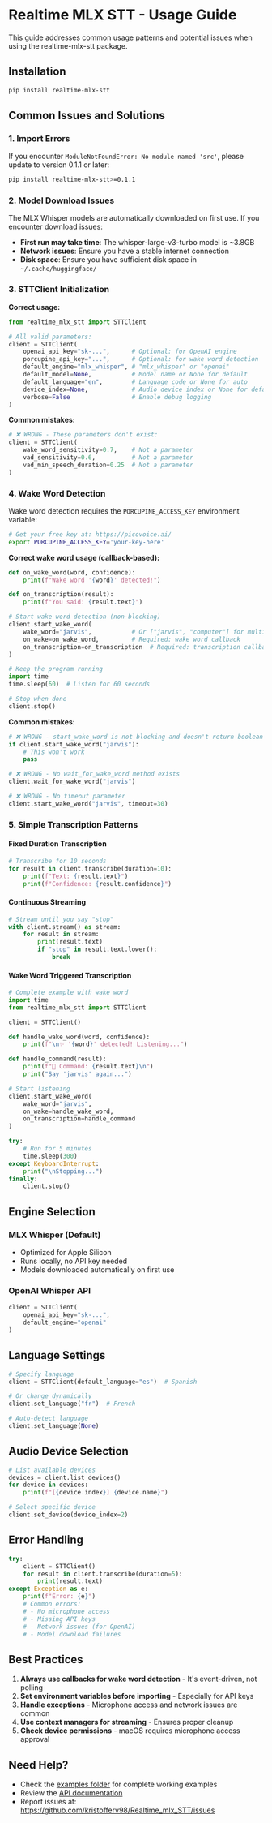 # Realtime MLX STT - Usage Guide

This guide addresses common usage patterns and potential issues when using the realtime-mlx-stt package.

## Installation

```bash
pip install realtime-mlx-stt
```

## Common Issues and Solutions

### 1. Import Errors

If you encounter `ModuleNotFoundError: No module named 'src'`, please update to version 0.1.1 or later:
```bash
pip install realtime-mlx-stt>=0.1.1
```

### 2. Model Download Issues

The MLX Whisper models are automatically downloaded on first use. If you encounter download issues:

- **First run may take time**: The whisper-large-v3-turbo model is ~3.8GB
- **Network issues**: Ensure you have a stable internet connection
- **Disk space**: Ensure you have sufficient disk space in `~/.cache/huggingface/`

### 3. STTClient Initialization

**Correct usage:**
```python
from realtime_mlx_stt import STTClient

# All valid parameters:
client = STTClient(
    openai_api_key="sk-...",      # Optional: for OpenAI engine
    porcupine_api_key="...",      # Optional: for wake word detection
    default_engine="mlx_whisper", # "mlx_whisper" or "openai"
    default_model=None,           # Model name or None for default
    default_language="en",        # Language code or None for auto
    device_index=None,            # Audio device index or None for default
    verbose=False                 # Enable debug logging
)
```

**Common mistakes:**
```python
# ❌ WRONG - These parameters don't exist:
client = STTClient(
    wake_word_sensitivity=0.7,    # Not a parameter
    vad_sensitivity=0.6,          # Not a parameter
    vad_min_speech_duration=0.25  # Not a parameter
)
```

### 4. Wake Word Detection

Wake word detection requires the `PORCUPINE_ACCESS_KEY` environment variable:

```bash
# Get your free key at: https://picovoice.ai/
export PORCUPINE_ACCESS_KEY='your-key-here'
```

**Correct wake word usage (callback-based):**
```python
def on_wake_word(word, confidence):
    print(f"Wake word '{word}' detected!")

def on_transcription(result):
    print(f"You said: {result.text}")

# Start wake word detection (non-blocking)
client.start_wake_word(
    wake_word="jarvis",           # Or ["jarvis", "computer"] for multiple
    on_wake=on_wake_word,         # Required: wake word callback
    on_transcription=on_transcription  # Required: transcription callback
)

# Keep the program running
import time
time.sleep(60)  # Listen for 60 seconds

# Stop when done
client.stop()
```

**Common mistakes:**
```python
# ❌ WRONG - start_wake_word is not blocking and doesn't return boolean
if client.start_wake_word("jarvis"):
    # This won't work
    pass

# ❌ WRONG - No wait_for_wake_word method exists
client.wait_for_wake_word("jarvis")

# ❌ WRONG - No timeout parameter
client.start_wake_word("jarvis", timeout=30)
```

### 5. Simple Transcription Patterns

#### Fixed Duration Transcription
```python
# Transcribe for 10 seconds
for result in client.transcribe(duration=10):
    print(f"Text: {result.text}")
    print(f"Confidence: {result.confidence}")
```

#### Continuous Streaming
```python
# Stream until you say "stop"
with client.stream() as stream:
    for result in stream:
        print(result.text)
        if "stop" in result.text.lower():
            break
```

#### Wake Word Triggered Transcription
```python
# Complete example with wake word
import time
from realtime_mlx_stt import STTClient

client = STTClient()

def handle_wake_word(word, confidence):
    print(f"\n✨ '{word}' detected! Listening...")

def handle_command(result):
    print(f"📝 Command: {result.text}\n")
    print("Say 'jarvis' again...")

# Start listening
client.start_wake_word(
    wake_word="jarvis",
    on_wake=handle_wake_word,
    on_transcription=handle_command
)

try:
    # Run for 5 minutes
    time.sleep(300)
except KeyboardInterrupt:
    print("\nStopping...")
finally:
    client.stop()
```

## Engine Selection

### MLX Whisper (Default)
- Optimized for Apple Silicon
- Runs locally, no API key needed
- Models downloaded automatically on first use

### OpenAI Whisper API
```python
client = STTClient(
    openai_api_key="sk-...",
    default_engine="openai"
)
```

## Language Settings

```python
# Specify language
client = STTClient(default_language="es")  # Spanish

# Or change dynamically
client.set_language("fr")  # French

# Auto-detect language
client.set_language(None)
```

## Audio Device Selection

```python
# List available devices
devices = client.list_devices()
for device in devices:
    print(f"[{device.index}] {device.name}")

# Select specific device
client.set_device(device_index=2)
```

## Error Handling

```python
try:
    client = STTClient()
    for result in client.transcribe(duration=5):
        print(result.text)
except Exception as e:
    print(f"Error: {e}")
    # Common errors:
    # - No microphone access
    # - Missing API keys
    # - Network issues (for OpenAI)
    # - Model download failures
```

## Best Practices

1. **Always use callbacks for wake word detection** - It's event-driven, not polling
2. **Set environment variables before importing** - Especially for API keys
3. **Handle exceptions** - Microphone access and network issues are common
4. **Use context managers for streaming** - Ensures proper cleanup
5. **Check device permissions** - macOS requires microphone access approval

## Need Help?

- Check the [examples folder](examples/example_scripts/) for complete working examples
- Review the [API documentation](realtime_mlx_stt/README.md)
- Report issues at: https://github.com/kristofferv98/Realtime_mlx_STT/issues